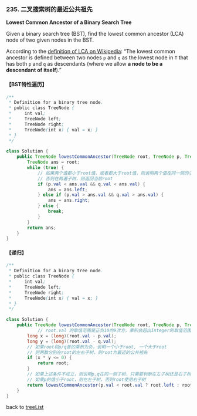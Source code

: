 ### 235. 二叉搜索树的最近公共祖先



**Lowest Common Ancestor of a Binary Search Tree**

Given a binary search tree (BST), find the lowest common ancestor (LCA) node of two given nodes in the BST.

According to the [definition of LCA on Wikipedia](https://en.wikipedia.org/wiki/Lowest_common_ancestor): “The lowest common ancestor is defined between two nodes `p` and `q` as the lowest node in `T` that has both `p` and `q` as descendants (where we allow **a node to be a descendant of itself**).”



#### 【BST特性遍历】

```java
/**
 * Definition for a binary tree node.
 * public class TreeNode {
 *     int val;
 *     TreeNode left;
 *     TreeNode right;
 *     TreeNode(int x) { val = x; }
 * }
 */

class Solution {
    public TreeNode lowestCommonAncestor(TreeNode root, TreeNode p, TreeNode q) {
        TreeNode ans = root;
        while (true) {
          	// 如果两个值都小于root值，或者都大于root值，则说明两个值在同一侧的子树上；
          	// 否则在两遍子树，则返回当前root
            if (p.val < ans.val && q.val < ans.val) {
                ans = ans.left;
            } else if (p.val > ans.val && q.val > ans.val) {
                ans = ans.right;
            } else {
                break;
            }
        }
        return ans;
    }
}
```





#### 【递归】

```java
/**
 * Definition for a binary tree node.
 * public class TreeNode {
 *     int val;
 *     TreeNode left;
 *     TreeNode right;
 *     TreeNode(int x) { val = x; }
 * }
 */

class Solution {
    public TreeNode lowestCommonAncestor(TreeNode root, TreeNode p, TreeNode q) {
     		// root.val 的取值范围是正负10的9次方，乘积会超出Integer的取值范围，需要转换成long 
        long x = (long)(root.val - p.val);
        long y = (long)(root.val - q.val);
        // 如果root和p/q差的乘积为负，说明一个小于root, 一个大于root
        // 则两数分别在root的左右子树，则root为最近的公共祖先
        if (x * y <= 0) {
            return root;
        } 
        // 如果上述条件不成立，则说明p,q在同一侧子树，只需要判断在左子树还是右子树，递归对应的子树即可 
        // 如果p的值小于root，则在左子树，否则root使用右子树
        return lowestCommonAncestor(p.val < root.val ? root.left : root.right, p, q);
    }
}
```



back to [treeList](https://github.com/xiaoshuzhao/leetcode-notes-java/blob/main/%E6%95%B0%E6%8D%AE%E7%BB%93%E6%9E%84/%E4%BA%8C%E5%8F%89%E6%A0%91/Tree%20list.md)
